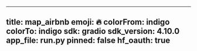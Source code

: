 
---
title: map_airbnb 
emoji: 🔥
colorFrom: indigo
colorTo: indigo
sdk: gradio
sdk_version: 4.10.0
app_file: run.py
pinned: false
hf_oauth: true
---
